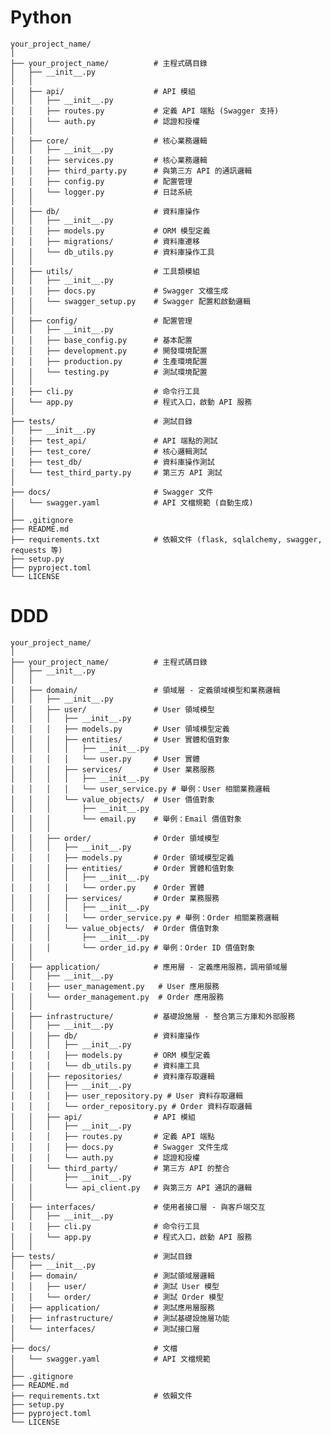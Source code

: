 # Python

    your_project_name/
    │
    ├── your_project_name/          # 主程式碼目錄
    │   ├── __init__.py             
    │   │
    │   ├── api/                    # API 模組
    │   │   ├── __init__.py
    │   │   ├── routes.py           # 定義 API 端點 (Swagger 支持)
    │   │   └── auth.py             # 認證和授權
    │   │
    │   ├── core/                   # 核心業務邏輯
    │   │   ├── __init__.py
    │   │   ├── services.py         # 核心業務邏輯
    │   │   ├── third_party.py      # 與第三方 API 的通訊邏輯
    │   │   ├── config.py           # 配置管理
    │   │   └── logger.py           # 日誌系統
    │   │
    │   ├── db/                     # 資料庫操作
    │   │   ├── __init__.py
    │   │   ├── models.py           # ORM 模型定義
    │   │   ├── migrations/         # 資料庫遷移
    │   │   └── db_utils.py         # 資料庫操作工具
    │   │
    │   ├── utils/                  # 工具類模組
    │   │   ├── __init__.py
    │   │   ├── docs.py             # Swagger 文檔生成
    │   │   └── swagger_setup.py    # Swagger 配置和啟動邏輯
    │   │
    │   ├── config/                 # 配置管理
    │   │   ├── __init__.py
    │   │   ├── base_config.py      # 基本配置
    │   │   ├── development.py      # 開發環境配置
    │   │   ├── production.py       # 生產環境配置
    │   │   └── testing.py          # 測試環境配置
    │   │
    │   ├── cli.py                  # 命令行工具
    │   └── app.py                  # 程式入口，啟動 API 服務
    │
    ├── tests/                      # 測試目錄
    │   ├── __init__.py
    │   ├── test_api/               # API 端點的測試
    │   ├── test_core/              # 核心邏輯測試
    │   ├── test_db/                # 資料庫操作測試
    │   └── test_third_party.py     # 第三方 API 測試
    │
    ├── docs/                       # Swagger 文件
    │   └── swagger.yaml            # API 文檔規範 (自動生成)
    │
    ├── .gitignore                  
    ├── README.md                   
    ├── requirements.txt            # 依賴文件 (flask, sqlalchemy, swagger, requests 等)
    ├── setup.py                    
    ├── pyproject.toml              
    └── LICENSE    



# DDD


    your_project_name/
    │
    ├── your_project_name/          # 主程式碼目錄
    │   ├── __init__.py             
    │   │
    │   ├── domain/                 # 領域層 - 定義領域模型和業務邏輯
    │   │   ├── __init__.py
    │   │   ├── user/               # User 領域模型
    │   │   │   ├── __init__.py
    │   │   │   ├── models.py       # User 領域模型定義
    │   │   │   ├── entities/       # User 實體和值對象
    │   │   │   │   ├── __init__.py
    │   │   │   │   └── user.py     # User 實體
    │   │   │   ├── services/       # User 業務服務
    │   │   │   │   ├── __init__.py
    │   │   │   │   └── user_service.py # 舉例：User 相關業務邏輯
    │   │   │   └── value_objects/  # User 價值對象
    │   │   │       ├── __init__.py
    │   │   │       └── email.py    # 舉例：Email 價值對象
    │   │   │
    │   │   ├── order/              # Order 領域模型
    │   │   │   ├── __init__.py
    │   │   │   ├── models.py       # Order 領域模型定義
    │   │   │   ├── entities/       # Order 實體和值對象
    │   │   │   │   ├── __init__.py
    │   │   │   │   └── order.py    # Order 實體
    │   │   │   ├── services/       # Order 業務服務
    │   │   │   │   ├── __init__.py
    │   │   │   │   └── order_service.py # 舉例：Order 相關業務邏輯
    │   │   │   └── value_objects/  # Order 價值對象
    │   │   │       ├── __init__.py
    │   │   │       └── order_id.py # 舉例：Order ID 價值對象
    │   │
    │   ├── application/            # 應用層 - 定義應用服務，調用領域層
    │   │   ├── __init__.py
    │   │   ├── user_management.py   # User 應用服務
    │   │   └── order_management.py  # Order 應用服務
    │   │
    │   ├── infrastructure/         # 基礎設施層 - 整合第三方庫和外部服務
    │   │   ├── __init__.py
    │   │   ├── db/                 # 資料庫操作
    │   │   │   ├── __init__.py
    │   │   │   ├── models.py       # ORM 模型定義
    │   │   │   └── db_utils.py     # 資料庫工具
    │   │   ├── repositories/       # 資料庫存取邏輯
    │   │   │   ├── __init__.py
    │   │   │   ├── user_repository.py # User 資料存取邏輯
    │   │   │   └── order_repository.py # Order 資料存取邏輯
    │   │   ├── api/                # API 模組
    │   │   │   ├── __init__.py
    │   │   │   ├── routes.py       # 定義 API 端點
    │   │   │   ├── docs.py         # Swagger 文件生成
    │   │   │   └── auth.py         # 認證和授權
    │   │   └── third_party/        # 第三方 API 的整合
    │   │       ├── __init__.py
    │   │       └── api_client.py   # 與第三方 API 通訊的邏輯
    │   │
    │   ├── interfaces/             # 使用者接口層 - 與客戶端交互
    │   │   ├── __init__.py
    │   │   ├── cli.py              # 命令行工具
    │   │   └── app.py              # 程式入口，啟動 API 服務
    │   │
    ├── tests/                      # 測試目錄
    │   ├── __init__.py
    │   ├── domain/                 # 測試領域層邏輯
    │   │   ├── user/               # 測試 User 模型
    │   │   └── order/              # 測試 Order 模型
    │   ├── application/            # 測試應用層服務
    │   ├── infrastructure/         # 測試基礎設施層功能
    │   └── interfaces/             # 測試接口層
    │
    ├── docs/                       # 文檔
    │   └── swagger.yaml            # API 文檔規範
    │
    ├── .gitignore                  
    ├── README.md                   
    ├── requirements.txt            # 依賴文件
    ├── setup.py                    
    ├── pyproject.toml              
    └── LICENSE  
